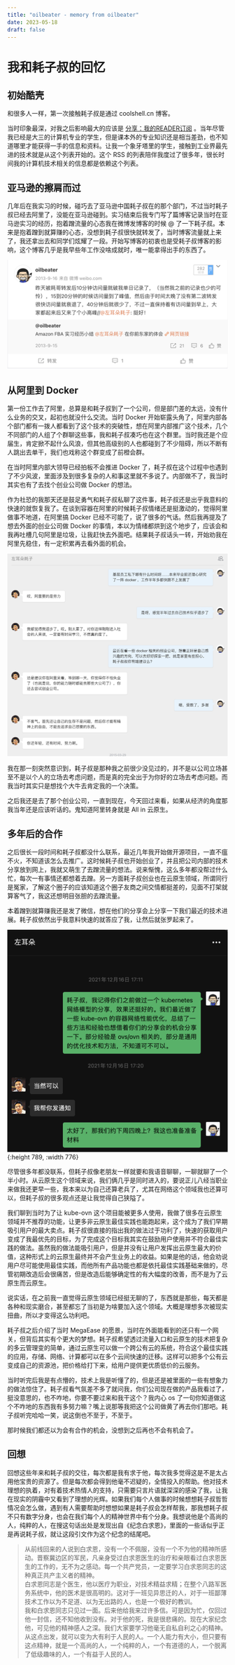 ```yaml
--- 
title: "oilbeater - memory from oilbeater"
date: 2023-05-18
draft: false
---
```

# 我和耗子叔的回忆

## 初始酷壳

和很多人一样，第一次接触耗子叔是通过 coolshell.cn 博客。

当时印象最深，对我之后影响最大的应该是 [分享：我的READER订阅](https://coolshell.cn/articles/2105.html) 。当年尽管我已经是大三的计算机专业的学生，但是课本外的专业知识还是相当差劲，也不知道哪里才能获得一手的信息和资料。让我一个象牙塔里的学生，接触到工业界最先进的技术就是从这个列表开始的。这个 RSS 的列表陪伴我度过了很多年，很长时间我的计算机技术相关的信息都是依赖这个列表。

## 亚马逊的擦肩而过

几年后在我实习的时候，碰巧去了亚马逊中国耗子叔在的那个部门，不过当时耗子叔已经去阿里了，没能在亚马逊碰到。实习结束后我专门写了篇博客记录当时在亚马逊实习的经历，抱着蹭流量的心态我在微博发博客的时候 @ 了一下耗子叔。本来是抱着蹭到就算赚的心态，没想到耗子叔很快就转发了，当时博客流量就上来了，我还拿出去和同学们炫耀了一段。开始写博客的初衷也是受耗子叔博客的影响，这个博客几乎是我早些年工作没啥成就时，唯一能拿得出手的东西了。

![image1.png](image1.png)

## 从阿里到 Docker

第一份工作去了阿里，总算是和耗子叔到了一个公司，但是部门差的太远，没有什么业务的交叉，起初也就没什么交流。当时 Docker 开始崭露头角了，阿里内部各个部门都有一拨人都看到了这个技术的突破性，想在阿里内部推广这个技术，几个不同部门的人组了个群聊这些事，我和耗子叔凑巧也在这个群里。当时我还是个应届生，肯定掀不起什么风浪，但其他高级别的人也都碰到了不少阻碍，所以不断有人跳出去单干，我们也戏称这个群变成了前橙会群。

在当时阿里内部大领导已经拍板不会推进 Docker 了，耗子叔在这个过程中也遇到了不少风波，里面涉及到很多复杂的人和事这里就不多说了。内部做不了，我当时其实也有了去找个创业公司做 Docker 的想法。

作为社恐的我那天还是鼓足勇气和耗子叔私聊了这件事，耗子叔还是出乎我意料的快速的就恢复我了。在谈到容器在阿里的时候耗子叔情绪还是挺激动的，觉得阿里做事不地道，在阿里搞 Docker 已经不可能了，说了很多的气话。然后我再提及了想去外面的创业公司做 Docker 的事情，本以为情绪都烘到这个地步了，应该会和我再吐槽几句阿里是垃圾，让我赶快去外面吧。结果耗子叔话头一转，开始劝我在阿里先稳住，有一定积累再去看外面的机会。

![image2.png](image2.png)

我在那一刻突然意识到，耗子叔是那种我之前很少没见过的，并不是以公司立场甚至不是以个人的立场去考虑问题，而是真的完全出于为你好的立场去考虑问题。而我当时其实只是想找个大牛去肯定我的一个决策。

之后我还是去了那个创业公司，一直到现在，今天回过来看，如果从经济的角度那我当年还是应该听话的。鬼知道阿里转身就是 All in 云原生。

## 多年后的合作

之后很长一段时间和耗子叔都没什么联系，最近几年我开始做开源项目，一直不瘟不火，不知道该怎么去推广。这时候耗子叔也开始创业了，并且把公司内部的技术分享放到网上，我就又萌生了去蹭流量的想法。说来惭愧，这么多年都没帮过什么忙，每次一有事情还都想着去蹭。另一方面耗子叔创业也在云原生领域，所谓同行是冤家，了解这个圈子的应该知道这个圈子友商之间交情都挺差的，见面不打架就算客气了，我这还想明目张胆的去蹭流量。

本着蹭到就算赚我还是发了微信，想在他们的分享会上分享一下我们最近的技术进展。耗子叔依然出乎我意料快速的就答应了我，让然后就张罗起来了。

![image3.png](image3.png){:height 789, :width 776}

尽管很多年都没联系，但耗子叔像老朋友一样就要和我语音聊聊，一聊就聊了一个半小时。从云原生这个领域来说，我们俩几乎是同时进入的，要说正儿八经当职业来做我还更早一些，我本来以为自己还算老兵了，尤其在网络这个领域我也还算可以，但耗子叔的很多观点还是让我觉得自己狭隘了。

我们聊到当时为了让 kube-ovn 这个项目能被更多人使用，我做了很多在云原生领域并不推荐的功能，让更多非云原生最佳实践也能跑起来，这个成为了我们早期吸引用户的最大卖点。耗子叔很直接的指出我的做法过于功利了，快速的获取用户变成了我最优先的目标，为了完成这个目标我其实在鼓励用户使用并不符合最佳实践的做法。虽然我的做法能吸引用户，但是并没有让用户发挥出云原生最大的价值，这种形式上的云原生最终并不会产生业务上的收益。如果是他的话，他会劝说用户尽可能使用最佳实践，而他所有产品功能也都是依托最佳实践基础来做的，尽管初期改造后会很痛苦，但是改造后能够确定性的有大幅度的改善，而不是为了云原生而云原生。

说实话，在之前我一直觉得云原生领域已经挺无聊的了，东西就是那些，每天都是各种和现实磨合，甚至都忘了当初是为啥要加入这个领域。大概是理想多次被现实扭曲，所以才变得这么功利吧。

耗子叔之后介绍了当时 MegaEase 的愿景，当时在外面能看到的还只有一个网关，但背后其实有个更大的梦想。耗子叔希望透过流量入口和云原生的技术把复杂的多云管理变的简单，通过云原生可以做一个跨公有云的系统，符合这个最佳实践的应用，存储、网络、计算都可以在多个云间快速的迁移。这样可以把多个公有云变成自己的资源池，把价格给打下来，给用户提供更优质低价的云服务。

当时听完后我是有点懵的，技术上我是听懂了的，但是还是被里面的一些有想象力的做法惊住了。耗子叔看气氛差不多了就问我，你们公司现在做的产品我看过了，挺没意思的，也不咋地，你要不要过来和我干这个？我内心 os 了一句你知道做这个不咋地的东西我有多努力嘛？嘴上说那等我把这个公司做黄了再去你们那吧。耗子叔听完哈哈一笑，说这倒也不至于，不至于。

那时候我们都还以为会有合作的机会，没想到之后再也不会有机会了。

## 回想

回想这些年来和耗子叔的交往，每次都是我有求于他，每次我多觉得这是不是太占用他宝贵的资源了。但是每次都会得到他毫不迟疑的，全情投入的帮助。他对技术理想的执着，对有着技术热情人的支持，只需要只言片语就深深的感染了我，让我在现实的阴霾中又看到了理想的光辉。如果我们每个人做事的时候想想耗子叔哲哲情况会怎么做，遇到有人需要帮助时想想如果是耗子叔会怎样帮我，那我想耗子叔不只有数字分身，也会在我们每个人的精神世界中有个分身。我想说他是个高尚的人，纯粹的人，在搜这句话出处是发现出自《纪念白求恩》，里面的一些话似乎正是再说耗子叔，就让这段引文作为这个纪念的结尾吧。

> 从前线回来的人说到白求恩，没有一个不佩服，没有一个不为他的精神所感动。晋察冀边区的军民，凡亲身受过白求恩医生的治疗和亲眼看过白求恩医生的工作的，无不为之感动。每一个共产党员，一定要学习白求恩同志的这种真正共产主义者的精神。  
> 白求恩同志是个医生，他以医疗为职业，对技术精益求精；在整个八路军医务系统中，他的医术是很高明的。这对于一班见异思迁的人，对于一班鄙薄技术工作以为不足道、以为无出路的人，也是一个极好的教训。  
> 我和白求恩同志只见过一面。后来他给我来过许多信。可是因为忙，仅回过他一封信，还不知他收到没有。对于他的死，我是很悲痛的。现在大家纪念他，可见他的精神感人之深。我们大家要学习他毫无自私自利之心的精神。从这点出发，就可以变为大有利于人民的人。一个人能力有大小，但只要有这点精神，就是一个高尚的人，一个纯粹的人，一个有道德的人，一个脱离了低级趣味的人，一个有益于人民的人。  
